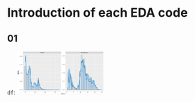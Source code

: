 # Introduction of each EDA code

## 01
`df`: 
<img src="https://github.com/nxl365/New_rank_score/blob/main/src/2_EDA/photo/01/1.png" alt="df" width="200" height="100">
